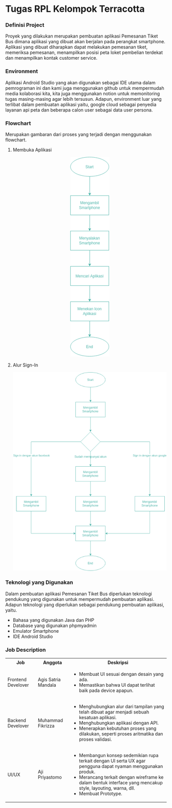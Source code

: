<h1>Tugas RPL Kelompok Terracotta</h1>

<!-- <h4>Anggota<h4>
<ol>
  <li> Agis Satria Mandala</li>
  <li> Muhammad Fikrizza</li>
  <li> Aji Priyastomo</li>
</ol> -->

<h3>Definisi Project</h3>
<p>Proyek yang dilakukan merupakan pembuatan aplikasi Pemesanan Tiket Bus dimana aplikasi yang dibuat akan berjalan pada perangkat smartphone. Aplikasi yang dibuat diharapkan dapat melakukan pemesanan tiket, memeriksa pemesanan, menampilkan posisi peta loket pembelian terdekat dan menampilkan kontak customer service.</p>


<h3>Environment</h3>
<p>Aplikasi Android Studio yang akan digunakan sebagai IDE utama dalam pemrograman ini dan kami juga menggunakan github untuk mempermudah media kolaborasi kita, kita juga menggunakan notion untuk memonitoring tugas masing-masing agar lebih tersusun. Adapun, environment luar yang terlibat dalam pembuatan aplikasi yaitu, google cloud sebagai penyedia layanan api peta dan beberapa calon user sebagai data user persona.</p>

<h3>Flowchart</h3>
<p>Merupakan gambaran dari proses yang terjadi dengan menggunakan flowchart.</p>
<ol>
  <li>Membuka Aplikasi</li>
  <p align="center">
    <img src="./assets/flowchart-membuka_aplikasi.png" alt="img-flowchat">
  </p>

  <li>Alur Sign-In</li>
  <p align="center">
    <img src="./assets/flowchart-alur_signIn.png" alt="img-flowchat">
  </p>
</ol>

<h3>Teknologi yang Digunakan</h3>
<p>Dalam pembuatan aplikasi Pemesanan Tiket Bus diperlukan teknologi pendukung yang digunakan untuk mempermudah pembuatan aplikasi. Adapun teknologi yang diperlukan sebagai pendukung pembuatan aplikasi, yaitu.</p>
<ul>
  <li>Bahasa yang digunakan Java dan PHP</li>
  <li>Database yang digunakan phpmyadmin</li>
  <li>Emulator Smartphone</li>
  <li>IDE Android Studio</li>
</ul>

<h3>Job Description</h3>
<table>
  <tr>
    <th>Job</th>
    <th>Anggota</th>
    <th>Deskripsi</th>
  </tr>
  <tr>
    <td>Frontend Develover</td>
    <td>Agis Satria Mandala</td>
    <td>
      <ul>
        <li>Membuat UI sesuai dengan desain yang ada.</li>
        <li>Memastikan bahwa UI dapat terlihat baik pada device apapun.</li>
      </ul>
    </td>
  </tr>
  <tr>
    <td>Backend Develover</td>
    <td>Muhammad Fikrizza</td>
    <td>
      <ul>
        <li>Menghubungkan alur dari tampilan yang telah dibuat agar menjadi sebuah kesatuan aplikasi.</li>
        <li>Menghubungkan aplikasi dengan API.</li>
        <li>Menerapkan kebutuhan proses yang dilakukan, seperti proses aritmatika dan proses validasi.</li>
      </ul>
    </td>
  </tr>
  <tr>
    <td>UI/UX</td>
    <td>Aji Priyastomo</td>
    <td>
      <ul>
        <li>Membangun konsep sedemikian rupa terkait dengan UI serta UX agar pengguna dapat nyaman menggunakan produk.</li>
        <li>Merancang terkait dengan wireframe ke dalam bentuk interface yang mencakup style, layouting, warna, dll.</li>
        <li>Membuat Prototype.</li>
      </ul>
    </td>
  </tr>
</table>
